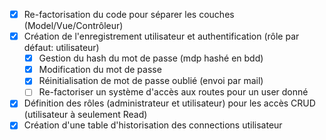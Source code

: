 - [x] Re-factorisation du code pour séparer les couches (Model/Vue/Contrôleur)
- [x] Création de l'enregistrement utilisateur et authentification (rôle par défaut: utilisateur)
  - [x] Gestion du hash du mot de passe (mdp hashé en bdd)
  - [x] Modification du mot de passe
  - [x] Réinitialisation de mot de passe oublié (envoi par mail)
  - [ ] Re-factoriser un système d'accès aux routes pour un user donné
- [x] Définition des rôles (administrateur et utilisateur) pour les accès CRUD (utilisateur à seulement Read)
- [x] Création d'une table d'historisation des connections utilisateur